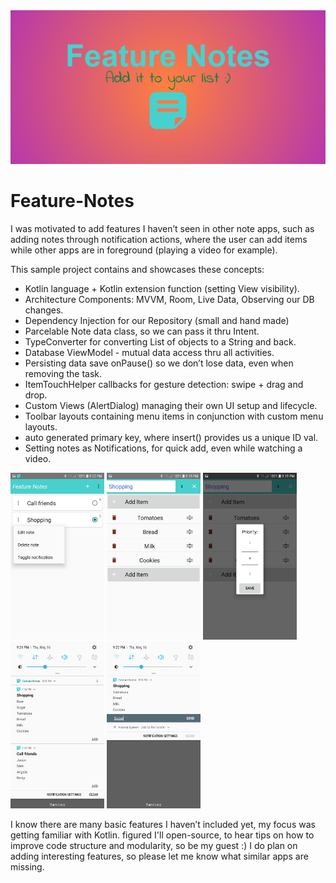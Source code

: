 <img src="images/feature-graphic.png" >

# Feature-Notes
I was motivated to add features I haven’t seen in other note apps, such as adding notes through notification actions, 
where the user can add items while other apps are in foreground (playing a video for example).


 This sample project contains and showcases these concepts:

- Kotlin language + Kotlin extension function (setting View visibility). 
- Architecture Components: MVVM, Room, Live Data, Observing our DB changes.
- Dependency Injection for our Repository (small and hand made)
- Parcelable Note data class, so we can pass it thru Intent.
- TypeConverter for converting List of objects to a String and back.
- Database ViewModel - mutual data access thru all activities.
- Persisting data save onPause() so we don’t lose data, even when removing the task.
- ItemTouchHelper callbacks for gesture detection: swipe + drag and drop.
- Custom Views (AlertDialog) managing their own UI setup and lifecycle.
- Toolbar layouts containing menu items in conjunction with custom menu layouts.
- auto generated primary key, where insert() provides us a unique ID val.
- Setting notes as Notifications, for quick add, even while watching a video.


<div class="row">
<img src="images/screenshots/scr1.jpeg" width="150">
<img src="images/screenshots/scr2.jpeg" width="150">
<img src="images/screenshots/scr3.jpeg" width="150">
<img src="images/screenshots/scr4.jpeg" width="150">
<img src="images/screenshots/scr5.jpeg" width="150">
</div>


I know there are many basic features I haven’t included yet, my focus was getting familiar with Kotlin.
figured I'll open-source, to hear tips on how to improve code structure and modularity, so be my guest :)
I do plan on adding interesting features, so please let me know what similar apps are missing.
